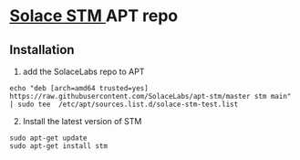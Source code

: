 # [Solace STM ](https://github.com/SolaceLabs/solace-tryme-cli) APT repo

## Installation
1. add the SolaceLabs repo to APT

```
echo "deb [arch=amd64 trusted=yes] https://raw.githubusercontent.com/SolaceLabs/apt-stm/master stm main" | sudo tee  /etc/apt/sources.list.d/solace-stm-test.list
```

2. Install the latest version of STM

```
sudo apt-get update
sudo apt-get install stm
```
